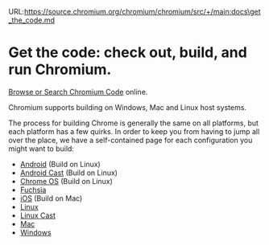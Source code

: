 URL:https://source.chromium.org/chromium/chromium/src/+/main:docs\get_the_code.md
# Get the code: check out, build, and run Chromium.

[Browse or Search Chromium Code](https://source.chromium.org/chromium) online.

Chromium supports building on Windows, Mac and Linux host systems.

The process for building Chrome is generally the same on all platforms, but
each platform has a few quirks. In order to keep you from having to jump
all over the place, we have a self-contained page for each configuration
you might want to build:

* [Android](android_build_instructions.md) (Build on Linux)
* [Android Cast](android_cast_build_instructions.md) (Build on Linux)
* [Chrome OS](chromeos_build_instructions.md) (Build on Linux)
* [Fuchsia](fuchsia/build_instructions.md)
* [iOS](ios/build_instructions.md) (Build on Mac)
* [Linux](linux/build_instructions.md)
* [Linux Cast](linux/cast_build_instructions.md)
* [Mac](mac_build_instructions.md)
* [Windows](windows_build_instructions.md)
